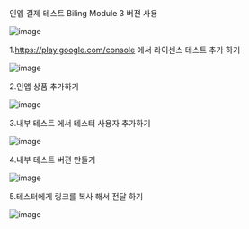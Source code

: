 인앱 결제 테스트 Biling Module 3 버젼 사용


![image](https://user-images.githubusercontent.com/28819051/139679528-2e3dab6a-93a0-4bca-b74c-9fdf8465da95.png)



1.https://play.google.com/console 에서 라이센스 테스트 추가 하기

![image](https://user-images.githubusercontent.com/28819051/139679710-b53c6898-72b3-45d5-8055-0bd23bb0fc6a.png)

2.인앱 상품 추가하기

![image](https://user-images.githubusercontent.com/28819051/139679872-2636fe99-fa9d-4198-af48-3919554dcb40.png)

3.내부 테스트 에서 테스터 사용자 추가하기

![image](https://user-images.githubusercontent.com/28819051/139679960-d1025d71-c060-44af-9763-b5afa5d07143.png)

4.내부 테스트 버젼 만들기

![image](https://user-images.githubusercontent.com/28819051/139680105-9ed14c60-2afc-4cb3-b0e8-9536200ed186.png)

5.테스터에게 링크를 복사 해서 전달 하기 

![image](https://user-images.githubusercontent.com/28819051/139680163-5ca67690-c0ca-4ed9-9969-319f348173eb.png)
